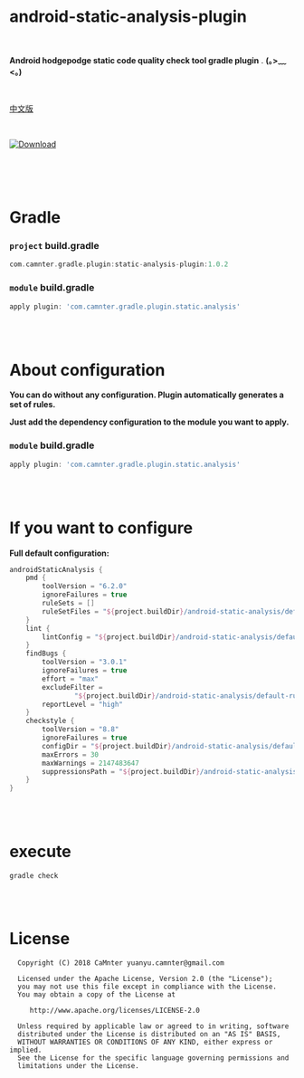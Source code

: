 # android-static-analysis-plugin

<br>

**Android hodgepodge static code quality check tool gradle plugin** . **(｡>﹏<｡)**

<br>
   
[中文版](https://github.com/CaMnter/android-static-analysis-plugin/blob/master/README_zh.md)    

<br>
  
[ ![Download](https://api.bintray.com/packages/camnter/maven/android-static-analysis-plugin/images/download.svg) ](https://bintray.com/camnter/maven/android-static-analysis-plugin/_latestVersion)   

<br>   

<br>
<br>

# Gradle

### `project`  **build.gradle**

```groovy
com.camnter.gradle.plugin:static-analysis-plugin:1.0.2
```

### `module`  **build.gradle**

```groovy
apply plugin: 'com.camnter.gradle.plugin.static.analysis'
```

<br>
<br>


# About configuration

**You can do without any configuration. Plugin automatically generates a set of rules.**   

**Just add the dependency configuration to the module you want to apply.**

### `module`  **build.gradle**

```groovy
apply plugin: 'com.camnter.gradle.plugin.static.analysis'
```

<br>
<br>

# If you want to configure

**Full default configuration:**

```groovy
androidStaticAnalysis {
    pmd {
        toolVersion = "6.2.0"
        ignoreFailures = true
        ruleSets = []
        ruleSetFiles = "${project.buildDir}/android-static-analysis/default-rules/pmd-ruleset.xml"
    }
    lint {
        lintConfig = "${project.buildDir}/android-static-analysis/default-rules/lint.xml"
    }
    findBugs {
        toolVersion = "3.0.1"
        ignoreFailures = true
        effort = "max"
        excludeFilter =
                "${project.buildDir}/android-static-analysis/default-rules/findbugs-filter.xml"
        reportLevel = "high"
    }
    checkstyle {
        toolVersion = "8.8"
        ignoreFailures = true
        configDir = "${project.buildDir}/android-static-analysis/default-rules/checkstyle.xml"
        maxErrors = 30
        maxWarnings = 2147483647
        suppressionsPath = "${project.buildDir}/android-static-analysis/default-rules/suppressions.xml"
    }
}
```

<br>
<br>

# execute

```shell
gradle check
```

<br>
<br>

# License

      Copyright (C) 2018 CaMnter yuanyu.camnter@gmail.com

      Licensed under the Apache License, Version 2.0 (the "License");
      you may not use this file except in compliance with the License.
      You may obtain a copy of the License at

         http://www.apache.org/licenses/LICENSE-2.0

      Unless required by applicable law or agreed to in writing, software
      distributed under the License is distributed on an "AS IS" BASIS,
      WITHOUT WARRANTIES OR CONDITIONS OF ANY KIND, either express or implied.
      See the License for the specific language governing permissions and
      limitations under the License.
